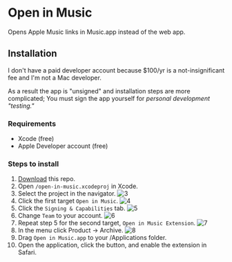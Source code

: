 # Open in Music

Opens Apple Music links in Music.app instead of the web app.

## Installation

I don't have a paid developer account because $100/yr is a not-insignificant fee and I'm not a Mac developer.

As a result the app is "unsigned" and installation steps are more complicated; You must sign the app yourself for *personal development "testing."*

### Requirements

- Xcode (free)
- Apple Developer account (free)

### Steps to install

1. [Download](https://github.com/mattdanielmurphy/open-in-music/archive/v0.1.zip) this repo.
2. Open `/open-in-music.xcodeproj` in Xcode.
3. Select the project in the navigator.
![3](https://user-images.githubusercontent.com/18738486/110266196-88a22f00-7f7a-11eb-80b3-5f36a54077f7.png)
4. Click the first target `Open in Music`.
![4](https://user-images.githubusercontent.com/18738486/110266220-935cc400-7f7a-11eb-925e-75ad3bf037b1.png)
5. Click the `Signing & Capabilities` tab.
![5](https://user-images.githubusercontent.com/18738486/110266248-a1aae000-7f7a-11eb-85da-ae38ae690b97.png)
6. Change `Team` to your account.
![6](https://user-images.githubusercontent.com/18738486/110266269-a7a0c100-7f7a-11eb-9a72-fea40718fd94.png)
7. Repeat step 5 for the second target, `Open in Music Extension`.
![7](https://user-images.githubusercontent.com/18738486/110266332-cacb7080-7f7a-11eb-8979-30e0d233ab20.png)
8. In the menu click Product -> Archive.
![8](https://user-images.githubusercontent.com/18738486/110266352-d74fc900-7f7a-11eb-868c-8772caf2c9f9.png)
9. Drag `Open in Music.app` to your /Applications folder.
10. Open the application, click the button, and enable the extension in Safari.
